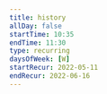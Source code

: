 ```yaml
---
title: history
allDay: false
startTime: 10:35
endTime: 11:30
type: recurring
daysOfWeek: [W]
startRecur: 2022-05-11
endRecur: 2022-06-16
---
```


